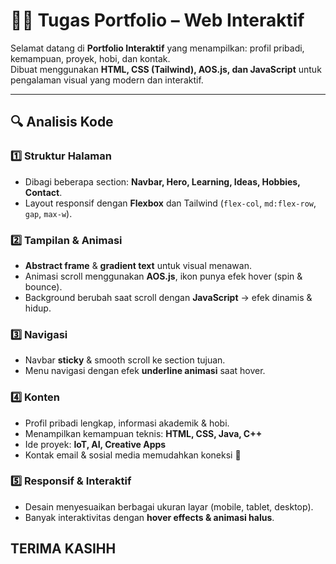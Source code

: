 # 🌟📁 Tugas Portfolio – Web Interaktif

Selamat datang di **Portfolio Interaktif** yang menampilkan: profil pribadi, kemampuan, proyek, hobi, dan kontak.  
Dibuat menggunakan **HTML, CSS (Tailwind), AOS.js, dan JavaScript** untuk pengalaman visual yang modern dan interaktif.

---

## 🔍 Analisis Kode

### 1️⃣ Struktur Halaman
- Dibagi beberapa section: **Navbar, Hero, Learning, Ideas, Hobbies, Contact**.  
- Layout responsif dengan **Flexbox** dan Tailwind (`flex-col`, `md:flex-row`, `gap`, `max-w`).  

### 2️⃣ Tampilan & Animasi
- **Abstract frame** & **gradient text** untuk visual menawan.  
- Animasi scroll menggunakan **AOS.js**, ikon punya efek hover (spin & bounce).  
- Background berubah saat scroll dengan **JavaScript** → efek dinamis & hidup.  

### 3️⃣ Navigasi
- Navbar **sticky** & smooth scroll ke section tujuan.  
- Menu navigasi dengan efek **underline animasi** saat hover.  

### 4️⃣ Konten
- Profil pribadi lengkap, informasi akademik & hobi.  
- Menampilkan kemampuan teknis: **HTML, CSS, Java, C++**  
- Ide proyek: **IoT, AI, Creative Apps**  
- Kontak email & sosial media memudahkan koneksi 🔗  

### 5️⃣ Responsif & Interaktif
- Desain menyesuaikan berbagai ukuran layar (mobile, tablet, desktop).  
- Banyak interaktivitas dengan **hover effects & animasi halus**.

## TERIMA KASIHH
